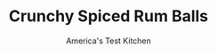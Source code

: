 ---
layout: ../../layouts/MarkdownPostLayout.astro
title: Crunchy Spiced Rum Balls
author: America's Test Kitchen
pubDate: 2023-03-15
description: "These elegant, festive holiday treats pack a grown-up rum punch and require no butter, no eggs, no flour, and no baking."
image_url: https://res.cloudinary.com/hksqkdlah/image/upload/ar_1:1,c_fill,dpr_2.0,f_auto,fl_lossy.progressive.strip_profile,g_faces:auto,q_auto:low,w_344/5425_sfs-rumballs-03
tags: ["Desserts or Baked Goods","Cookies","Holiday","Contest Recipes"]
calories: 2387
protein: 1
carbohydrates: 20
fats: 
fiber: 1
ingredients: ["1 cup (4 ounces), confectioners' sugar","1 teaspoon, ground cinnamon","2 tablespoons, light corn syrup","2 tablespoons, cocoa powder","1/2 cup, raisins, chopped fine","1/2 cup (1½ ounces), sweetened shredded coconut","1/4 cup (1¾ ounces), granulated sugar","1/4 cup, spiced rum (such as Captain Morgan's)","1/4 teaspoon, nutmeg","1/4 teaspoon, salt","3/4 cup, whole almonds, toasted","3/4 cup, cornflakes","12 , vanilla wafers"]
serves: 18
time: ""
instructions: ["Soak raisins and rum in small bowl until raisins plump, about 10 minutes. Whisk confectioners' sugar, cocoa powder, cinnamon, nutmeg, and salt in large bowl until combined. Place granulated sugar in shallow dish.","Process cornflakes, vanilla wafers, almonds, and coconut in food processor to fine crumbs and add to confectioners' sugar mixture. Mix in corn syrup, plumped raisins, and rum until mixture looks wet. Shape mixture into 1-inch balls, roll in granulated sugar, transfer to large plate, and refrigerate until firm, about 1 hour. (Rum balls can be refrigerated in airtight container for up to 1 week.)"]
nutrition: ["98 mg Potassium","43 mg Phosphorus","22 mg Calcium","22 mg Magnesium","61 mg Sodium","4 g Fat","2 g Monounsaturated","1 g Saturated","1 g Fiber","5 µg Folic acid","3 µg Folate (food)","14 g Sugars","4 g Water","20 g Carbs","12 µg Folate equivalent (total)","1 g Protein","1 mg Vitamin E","5 µg Vitamin A","132 kcal Energy","10 g Sugars, added","2387 calories"]
notes: ""
---